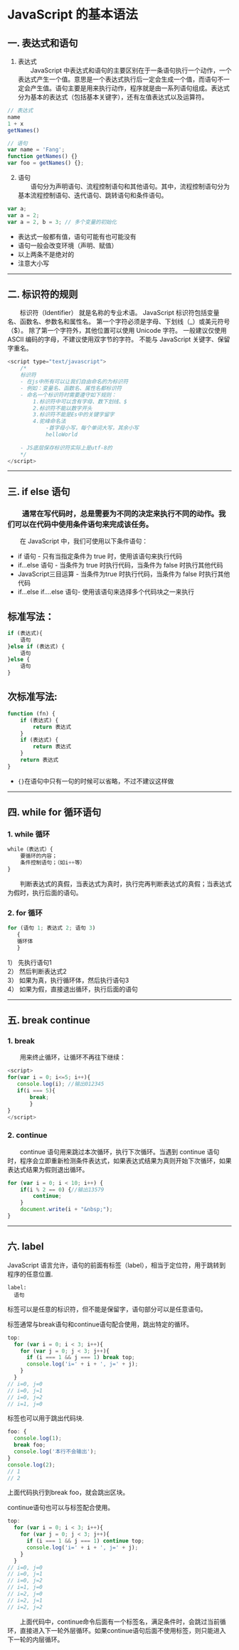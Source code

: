 # JavaScript 的基本语法

## 一.  表达式和语句
   1. 表达式<br>
  &emsp;&emsp;JavaScript 中表达式和语句的主要区别在于一条语句执行一个动作，一个表达式产生一个值。意思是一个表达式执行后一定会生成一个值，而语句不一定会产生值。语句主要是用来执行动作，程序就是由一系列语句组成。表达式分为基本的表达式（包括基本关键字），还有左值表达式以及运算符。
  ```JavaScript
  // 表达式
  name
  1 + x
  getNames()
  
  // 语句
  var name = 'Fang';
  function getNames() {}
  var foo = getNames() {};
  ```
  2. 语句<br>
   &emsp;&emsp;语句分为声明语句、流程控制语句和其他语句。其中，流程控制语句分为基本流程控制语句、迭代语句、跳转语句和条件语句。
   ```JavaScript
   var a;
   var a = 2;
   var a = 2, b = 3; // 多个变量的初始化
   ```
   * 表达式一般都有值，语句可能有也可能没有
   * 语句一般会改变环境（声明、赋值）
   * 以上两条不是绝对的
   * 注意大小写
***
## 二. 标识符的规则
&emsp;&emsp;标识符（Identifier） 就是名称的专业术语。 JavaScript 标识符包括变量名、函数名、参数名和属性名。 第一个字符必须是字母、下划线（_）或美元符号（$）。 除了第一个字符外，其他位置可以使用 Unicode 字符。 一般建议仅使用 ASCII 编码的字母，不建议使用双字节的字符。 不能与 JavaScript 关键字、保留字重名。
```JavaScript
<script type="text/javascript">
	/*
	标识符
	- 在js中所有可以让我们自由命名的为标识符
	- 例如：变量名、函数名、属性名都标识符
	- 命名一个标识符时需要遵守如下规则：
		1.标识符中可以含有字母、数下划线、$
		2.标识符不能以数字开头
		3.标识符不能是Es中的关键字留字
		4.驼峰命名法
			-首字母小写，每个单词大写，其余小写
			helloWorld
				
	- JS底层保存标识符实际上是utf-8的
	*/		   
</script>
```
***
## 三. if else 语句
### &emsp;&emsp;通常在写代码时，总是需要为不同的决定来执行不同的动作。我们可以在代码中使用条件语句来完成该任务。

&emsp;&emsp;在 JavaScript 中，我们可使用以下条件语句：

* if 语句 - 只有当指定条件为 true 时，使用该语句来执行代码
* if...else 语句 - 当条件为 true 时执行代码，当条件为 false 时执行其他代码
* JavaScript三目运算 - 当条件为true 时执行代码，当条件为 false 时执行其他代码
* if...else if....else 语句- 使用该语句来选择多个代码块之一来执行<br>
## 标准写法：
```JavaScript
if (表达式){
    语句
}else if (表达式) {
    语句
}else {
    语句
}
```
## 次标准写法:
```JavaScript
function (fn) {
    if (表达式) {
        return 表达式
    }
    if (表达式) {
        return 表达式
    }
    return 表达式
}
```
* `{}`在语句中只有一句的时候可以省略，不过不建议这样做
***
## 四. while for 循环语句
### 1. while 循环
```JavaScript
while（表达式）{
    要循环的内容；
    条件控制语句；（如i++等）
}
```
&emsp;&emsp;判断表达式的真假，当表达式为真时，执行完再判断表达式的真假；当表达式为假时，执行后面的语句。
### 2. for 循环
```JavaScript
for (语句 1; 表达式 2; 语句 3)
   {
   循环体
   }
```
1） 先执行语句1<br>
2） 然后判断表达式2<br>
3） 如果为真，执行循环体，然后执行语句3<br>
4） 如果为假，直接退出循环，执行后面的语句<br>
***
## 五. break continue
### 1. break
&emsp;&emsp;用来终止循环，让循环不再往下继续：
```JavaScript
<script>
for(var i = 0; i<=5; i++){
   console.log(i); //输出012345
   if(i === 5){
       break;
       }
}
</script>
```
### 2. continue
&emsp;&emsp;continue 语句用来跳过本次循环，执行下次循环。当遇到 continue 语句时，程序会立即重新检测条件表达式，如果表达式结果为真则开始下次循环，如果表达式结果为假则退出循环。
```JavaScript
for (var i = 0; i < 10; i++) {
    if(i % 2 == 0) {//输出13579
        continue;
    }
    document.write(i + "&nbsp;");
}
```
***
## 六. label
JavaScript 语言允许，语句的前面有标签（label），相当于定位符，用于跳转到程序的任意位置.
```
label:
  语句
```
标签可以是任意的标识符，但不能是保留字，语句部分可以是任意语句。

标签通常与break语句和continue语句配合使用，跳出特定的循环。
```JavaScript
top:
  for (var i = 0; i < 3; i++){
    for (var j = 0; j < 3; j++){
      if (i === 1 && j === 1) break top;
      console.log('i=' + i + ', j=' + j);
    }
  }
// i=0, j=0
// i=0, j=1
// i=0, j=2
// i=1, j=0
```
标签也可以用于跳出代码块.
```JavaScript
foo: {
  console.log(1);
  break foo;
  console.log('本行不会输出');
}
console.log(2);
// 1
// 2
```
上面代码执行到break foo，就会跳出区块。

continue语句也可以与标签配合使用。
```JavaScript
top:
  for (var i = 0; i < 3; i++){
    for (var j = 0; j < 3; j++){
      if (i === 1 && j === 1) continue top;
      console.log('i=' + i + ', j=' + j);
    }
  }
// i=0, j=0
// i=0, j=1
// i=0, j=2
// i=1, j=0
// i=2, j=0
// i=2, j=1
// i=2, j=2
```
&emsp;&emsp;上面代码中，continue命令后面有一个标签名，满足条件时，会跳过当前循环，直接进入下一轮外层循环。如果continue语句后面不使用标签，则只能进入下一轮的内层循环。